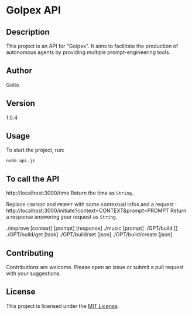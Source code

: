 
# Golpex API

## Description
This project is an API for "Golpex". It aims to facilitate the production of autonomous agents by providing multiple prompt-engineering tools.

## Author
Golto

## Version
1.0.4

## Usage
To start the project, run:
```
node api.js
```

## To call the API
http://localhost:3000/time
Return the time as `String`.

Replace `CONTEXT` and `PROMPT` with some contextual infos and a request :
http://localhost:3000/initiate?context=CONTEXT&prompt=PROMPT
Return a response answering your request as `String`.

./improve [context] [prompt] [response]
./music [prompt]
./GPT/build []
./GPT/build/get [task]
./GPT/build/set [json]
./GPT/build/create [json]

## Contributing
Contributions are welcome. Please open an issue or submit a pull request with your suggestions.

## License
This project is licensed under the [MIT License](LICENSE).
